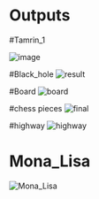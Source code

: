 # Outputs

#Tamrin_1


![image](https://user-images.githubusercontent.com/80582110/122115191-6b161880-ce39-11eb-9cdb-48a3855d138c.jpg)


#Black_hole
![result](https://user-images.githubusercontent.com/80582110/122115205-710bf980-ce39-11eb-879e-ce2c91c45fb8.jpg)

#Board
![board](https://user-images.githubusercontent.com/80582110/122115233-78cb9e00-ce39-11eb-89a7-4534a3d2f830.JPG)

#chess pieces
![final](https://user-images.githubusercontent.com/80582110/122117379-08724c00-ce3c-11eb-912f-536d8d994f6f.jpg)

#highway
![highway](https://user-images.githubusercontent.com/80582110/122117469-217afd00-ce3c-11eb-8de8-dd4cfdc08687.jpg)

# Mona_Lisa
![Mona_Lisa](https://user-images.githubusercontent.com/80582110/122117478-25a71a80-ce3c-11eb-8d39-da41730904b9.jpg)
